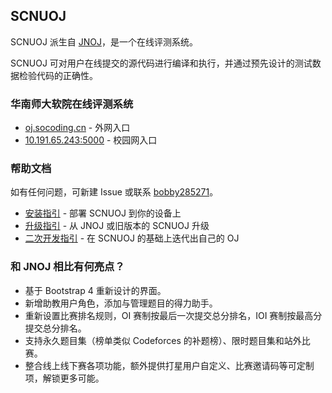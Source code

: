 ## SCNUOJ

SCNUOJ 派生自 [JNOJ](https://github.com/shi-yang/jnoj)，是一个在线评测系统。

SCNUOJ 可对用户在线提交的源代码进行编译和执行，并通过预先设计的测试数据检验代码的正确性。

### 华南师大软院在线评测系统

- [oj.socoding.cn](https://oj.socoding.cn/) - 外网入口
- [10.191.65.243:5000](http://10.191.65.243:5000/) - 校园网入口

### 帮助文档

如有任何问题，可新建 Issue 或联系 [bobby285271](https://github.com/bobby285271)。

- [安装指引](https://socoding.cn/t/topic/353) - 部署 SCNUOJ 到你的设备上
- [升级指引](https://socoding.cn/t/topic/352) - 从 JNOJ 或旧版本的 SCNUOJ 升级
- [二次开发指引](https://socoding.cn/t/topic/351) - 在 SCNUOJ 的基础上迭代出自己的 OJ

### 和 JNOJ 相比有何亮点？

- 基于 Bootstrap 4 重新设计的界面。
- 新增助教用户角色，添加与管理题目的得力助手。
- 重新设置比赛排名规则，OI 赛制按最后一次提交总分排名，IOI 赛制按最高分提交总分排名。
- 支持永久题目集（榜单类似 Codeforces 的补题榜）、限时题目集和站外比赛。
- 整合线上线下赛各项功能，额外提供打星用户自定义、比赛邀请码等可定制项，解锁更多可能。
